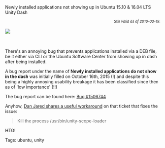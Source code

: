 Newly installed applications not showing up in Ubuntu 15.10 & 16.04 LTS Unity Dash 
<p style="text-align: right; margin: auto;" ><small><em>Still valid as of 2016-03-19</em>.</small></p>

<br>
<a href="http://www.ubuntu.com/download">
<img src="https://raw.githubusercontent.com/i90rr/i90rr.github.io/master/resources/img/logo-ubuntu_-black_orange-hex.png" style="text-align: center; margin: auto;">
</a>

<br><br>
There's an annoying bug that prevents applications installed via a DEB file, be it either via CLI or the Ubuntu Software Center from showing up in dash after being installed.

A bug report under the name of **Newly installed applications do not show in the dash** was initially filled on October 16th, 2015 (!) and despite this being a highly annoying usability breakage it has been classified since then as of 'low importance' (!!)

The bug report can be found here: [Bug #1506744](https://bugs.launchpad.net/ubuntu/+source/unity/+bug/1506744)

Anyhow, [Dan Jared shares a useful workaround](https://bugs.launchpad.net/ubuntu/+source/unity/+bug/1506744/comments/12) on that ticket that fixes the issue:
<blockquote>Kill the process /usr/bin/unity-scope-loader</blockquote>

HTG!
<br>

Tags: ubuntu, unity